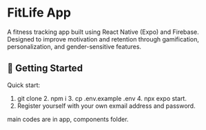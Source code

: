 # FitLife App

A fitness tracking app built using React Native (Expo) and Firebase.  
Designed to improve motivation and retention through gamification, personalization, and gender-sensitive features.

## 🚀 Getting Started

Quick start:
1. git clone 2. npm i 3. cp .env.example .env 4. npx expo start.
2. Register yourself with your own exmail address and password.

main codes are in app, components folder. 
